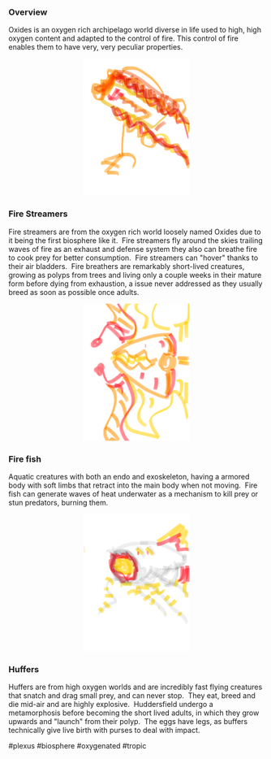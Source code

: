 
### Overview

Oxides is an oxygen rich archipelago world diverse in life used to high, high oxygen content and adapted to the control of fire.  This control of fire enables them to have very, very peculiar properties.

<p align="center">
<img src="https://github.com/Insculpo/Sandbox_Galaxy/blob/Galactic/Stellar_Abyss_Setting_Bible/Photo_Directory/Fire_Streamer.png" width="210" height="270">
</p>

### Fire Streamers

Fire streamers are from the oxygen rich world loosely named Oxides due to it being the first biosphere like it.  Fire streamers fly around the skies trailing waves of fire as an exhaust and defense system they also can breathe fire to cook prey for better consumption.  Fire streamers can "hover" thanks to their air bladders.  Fire breathers are remarkably short-lived creatures, growing as polyps from trees and living only a couple weeks in their mature form before dying from exhaustion, a issue never addressed as they usually breed as soon as possible once adults.

<p align="center">
<img src="https://github.com/Insculpo/Sandbox_Galaxy/blob/Galactic/Stellar_Abyss_Setting_Bible/Photo_Directory/Fire_Fish.png" width="210" height="270">
</p>

### Fire fish

Aquatic creatures with both an endo and exoskeleton, having a armored body with soft limbs that retract into the main body when not moving.  Fire fish can generate waves of heat underwater as a mechanism to kill prey or stun predators, burning them.

<p align="center">
<img src="https://github.com/Insculpo/Sandbox_Galaxy/blob/Galactic/Stellar_Abyss_Setting_Bible/Photo_Directory/Huffer.png" width="210" height="270">
</p>

### Huffers

Huffers are from high oxygen worlds and are incredibly fast flying creatures that snatch and drag small prey, and can never stop.  They eat, breed and die mid-air and are highly explosive.  Huddersfield undergo a metamorphosis before becoming the short lived adults, in which they grow upwards and "launch" from their polyp.  The eggs have legs, as buffers technically give live birth with purses to deal with impact. 

#plexus 
#biosphere 
#oxygenated 
#tropic 
